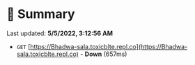# 📖 Summary
Last updated: **5/5/2022, 3:12:56 AM**

- `GET` [https://Bhadwa-sala.toxicblte.repl.co](https://Bhadwa-sala.toxicblte.repl.co) - **Down** (657ms)
